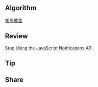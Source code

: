 ## Algorithm
[矩形覆盖](../../../images/temp/someone-2023-01-08.png)
## Review

[Stop Using the JavaScript Notifications API](https://medium.com/@mattburrellnet/stop-using-the-javascript-notifications-api-a1c2cb9412c5)

## Tip

## Share
